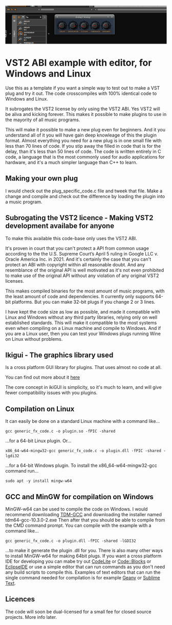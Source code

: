 ![](./gfx/thelay.png)

# VST2 ABI example with editor, for Windows and Linux
Use this as a template if you want a simple way to test out to make a VST plug and try it out.
The code crosscompiles with 100% identical code to Windows and Linux.

It subrogates the VST2 license by only using the VST2 ABI. Yes VST2 will be aliva and kicking forever. 
This makes it possible to make plugins to use in the mayority of all music programs.

This will make it possible to make a new plug even for beginners. And it you understand all of it you will have gain deep knowleage of this the plugin format.
Almost everything you need for a new plug is in one small file with less than 70 lines of code.
If you stip away the filled in code that is for the delay, than it's less than 50 lines of code.
The code is written entirely in C code, a language that is the most commonly used for audio applications for hardware, 
and it's a much simpler language than C++ to learn.

## Making your own plug
I would check out the plug_specific_code.c file and tweek that file. Make a change and compile and check out the difference by loading the plugin into a music program.

## Subrogating the VST2 licence - Making VST2 development availabe for anyone
To make this available this code-base only uses the VST2 ABI.

It's proven in court that you can't protect a API from common usage according to the the U.S. Supreme Court’s April 5 ruling in Google LLC v. Oracle America Inc. in 2021.
And it's certainly the case that you can't protect an ABI with copyright within all reasonable doubt.
And any resemblance of the original API is well motivated as it's not even prohibited to make use of the original API without any violation of any original VST2 licenses.

This makes compiled binaries for the most amount of music programs, with the least amount of code and dependencies.
It currently only supports 64-bit platforms. But you can make 32-bit plugs if you change 2 or 3 lines.

I have kept the code size as low as possible, and made it compatible with Linux and Windows without any third party libraries, relying only on well established standards. 
This will make it compatible to the most systems even when compiling on a Linux machine and compile to Windows.
And if you are a Linux user, then you can test your Windows plugs running Wine on Linux without problems.

## Ikigui - The graphics library used
Is a cross platform GUI library for plugins. That uses almost no code at all.

You can find out more about it [here](https://github.com/logos-maker/ikiGUI)

The core concept in ikiGUI is simplicity, so it's much to learn, and will give fewer compatibility issues with you plugins.

## Compilation on Linux
It can easily be done on a standard Linux machine with a command like...
```
gcc generic_fx_code.c -o plugin.so -fPIC -shared
```
...for a 64-bit Linux plugin. Or...
```
x86_64-w64-mingw32-gcc generic_fx_code.c -o plugin.dll -fPIC -shared -lgdi32
```
...for a 64-bit Windows plugin. To install the x86_64-w64-mingw32-gcc command run...
```
sudo apt -y install mingw-w64
```

## GCC and MinGW for compilation on Windows
MinGW-w64 can be used to compile the code on Windows. I would recommend downloading [TDM-GCC](https://jmeubank.github.io/tdm-gcc/articles/2021-05/10.3.0-release) and downloading the installer named tdm64-gcc-10.3.0-2.exe Then after that you should be able to compile from the CMD command prompt. You can compile with the example with a command like...
```
gcc generic_fx_code.c -o plugin.dll -fPIC -shared -lGDI32
```
...to make it generate the plugin .dll for you. There is also many other ways to install MinGW-w64 for making 64bit plugs. If you want a cross platform IDE for developing you can mabe try out [CodeLite](https://codelite.org/) or [Code::Blocks](https://www.codeblocks.org/) or [EclipseIDE](https://eclipseide.org/)
or use a simple editor that can run commands as you don't need any build scripts to compile this. Examples of text editors that can run the single command needed for compilation is for example [Geany](https://www.geany.org/) or [Sublime Text](https://www.sublimetext.com/).
## Licences
The code will soon be dual-licensed for a small fee for closed source projects. More info later.
